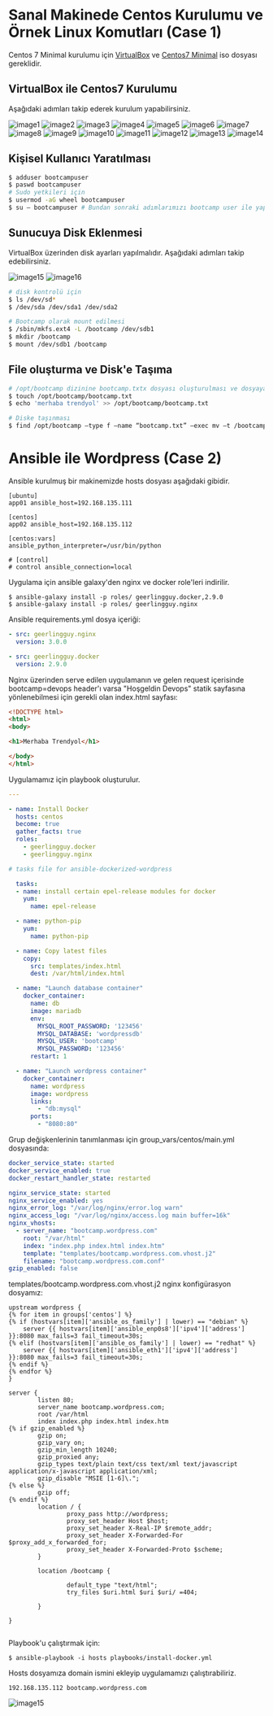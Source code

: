 # Sanal Makinede Centos Kurulumu ve Örnek Linux Komutları (Case 1)

Centos 7 Minimal kurulumu için [VirtualBox](https://www.virtualbox.org/wiki/Downloads) ve [Centos7 Minimal](http://mirror.bursabil.com.tr/centos/7.9.2009/isos/x86_64/) iso dosyası gereklidir.

## VirtualBox ile Centos7 Kurulumu

Aşağıdaki adımları takip ederek kurulum yapabilirsiniz.

![image1](./images/1.png)
![image2](./images/2.png)
![image3](./images/3.png)
![image4](./images/4.png)
![image5](./images/5.png)
![image6](./images/6.png)
![image7](./images/7.png)
![image8](./images/8.png)
![image9](./images/9.png)
![image10](./images/10.png)
![image11](./images/11.png)
![image12](./images/12.png)
![image13](./images/13.png)
![image14](./images/14.png)

## Kişisel Kullanıcı Yaratılması

```bash
$ adduser bootcampuser
$ paswd bootcampuser
# Sudo yetkileri için 
$ usermod -aG wheel bootcampuser
$ su – bootcampuser # Bundan sonraki adımlarımızı bootcamp user ile yapabilmek için
```

## Sunucuya Disk Eklenmesi
VirtualBox üzerinden disk ayarları yapılmalıdır. Aşağıdaki adımları takip edebilirsiniz.

![image15](./images/15.png)
![image16](./images/16.png)

```bash 
# disk kontrolü için
$ ls /dev/sd*
$ /dev/sda /dev/sda1 /dev/sda2

# Bootcamp olarak mount edilmesi 
$ /sbin/mkfs.ext4 -L /bootcamp /dev/sdb1
$ mkdir /bootcamp
$ mount /dev/sdb1 /bootcamp

```

## File oluşturma ve Disk'e Taşıma

```bash
# /opt/bootcamp dizinine bootcamp.txtx dosyası oluşturulması ve dosyaya 'merhaba trendyol' yazılması
$ touch /opt/bootcamp/bootcamp.txt
$ echo 'merhaba trendyol' >> /opt/bootcamp/bootcamp.txt

# Diske taşınması
$ find /opt/bootcamp –type f –name “bootcamp.txt” –exec mv –t /bootcamp {} +

```

# Ansible ile Wordpress (Case 2)
Ansible kurulmuş bir makinemizde hosts dosyası aşağıdaki gibidir.

```
[ubuntu]
app01 ansible_host=192.168.135.111

[centos]
app02 ansible_host=192.168.135.112

[centos:vars]
ansible_python_interpreter=/usr/bin/python

# [control]
# control ansible_connection=local

```

Uygulama için ansible galaxy'den nginx ve docker role'leri indirilir.

```
$ ansible-galaxy install -p roles/ geerlingguy.docker,2.9.0
$ ansible-galaxy install -p roles/ geerlingguy.nginx

```

Ansible requirements.yml dosya içeriği:

```yml
- src: geerlingguy.nginx
  version: 3.0.0

- src: geerlingguy.docker
  version: 2.9.0

```
Nginx üzerinden serve edilen uygulamanın ve gelen request içerisinde bootcamp=devops header'ı varsa "Hoşgeldin Devops" statik sayfasına yönlenebilmesi için gerekli olan index.html sayfası:
```html
<!DOCTYPE html>
<html>
<body>

<h1>Merhaba Trendyol</h1>

</body>
</html>

```
Uygulamamız için playbook oluşturulur. 

```yml
---

- name: Install Docker
  hosts: centos
  become: true
  gather_facts: true
  roles:
    - geerlingguy.docker
    - geerlingguy.nginx

# tasks file for ansible-dockerized-wordpress

  tasks:
  - name: install certain epel-release modules for docker
    yum:
      name: epel-release

  - name: python-pip
    yum:
      name: python-pip

  - name: Copy latest files
    copy:
      src: templates/index.html
      dest: /var/html/index.html

  - name: "Launch database container"
    docker_container:
      name: db
      image: mariadb
      env:
        MYSQL_ROOT_PASSWORD: '123456'
        MYSQL_DATABASE: 'wordpressdb'
        MYSQL_USER: 'bootcamp'
        MYSQL_PASSWORD: '123456'
      restart: 1

  - name: "Launch wordpress container"
    docker_container:
      name: wordpress
      image: wordpress
      links:
        - "db:mysql"
      ports:
        - "8080:80"


```

Grup değişkenlerinin tanımlanması için group_vars/centos/main.yml dosyasında:

```yml
docker_service_state: started
docker_service_enabled: true
docker_restart_handler_state: restarted

nginx_service_state: started
nginx_service_enabled: yes
nginx_error_log: "/var/log/nginx/error.log warn"
nginx_access_log: "/var/log/nginx/access.log main buffer=16k"
nginx_vhosts:
  - server_name: "bootcamp.wordpress.com"
    root: "/var/html"
    index: "index.php index.html index.htm"
    template: "templates/bootcamp.wordpress.com.vhost.j2"
    filename: "bootcamp.wordpress.com.conf"
gzip_enabled: false

```

templates/bootcamp.wordpress.com.vhost.j2 nginx konfigürasyon dosyamız:

```
upstream wordpress {
{% for item in groups['centos'] %}
{% if (hostvars[item]['ansible_os_family'] | lower) == "debian" %}
    server {{ hostvars[item]['ansible_enp0s8']['ipv4']['address'] }}:8080 max_fails=3 fail_timeout=30s;
{% elif (hostvars[item]['ansible_os_family'] | lower) == "redhat" %}
    server {{ hostvars[item]['ansible_eth1']['ipv4']['address'] }}:8080 max_fails=3 fail_timeout=30s;
{% endif %}
{% endfor %}
}

server {
        listen 80;
        server_name bootcamp.wordpress.com;
        root /var/html
        index index.php index.html index.htm
{% if gzip_enabled %}
        gzip on;
        gzip_vary on;
        gzip_min_length 10240;
        gzip_proxied any;
        gzip_types text/plain text/css text/xml text/javascript application/x-javascript application/xml;
        gzip_disable "MSIE [1-6]\.";
{% else %}
        gzip off;
{% endif %}
        location / {
                proxy_pass http://wordpress;
                proxy_set_header Host $host;
                proxy_set_header X-Real-IP $remote_addr;
                proxy_set_header X-Forwarded-For $proxy_add_x_forwarded_for;
                proxy_set_header X-Forwarded-Proto $scheme;
        }

        location /bootcamp {

                default_type "text/html";
                try_files $uri.html $uri $uri/ =404;

        }

}


```
Playbook'u çalıştırmak için:


```
$ ansible-playbook -i hosts playbooks/install-docker.yml
```

Hosts dosyamıza domain ismini ekleyip uygulamamızı çalıştırabiliriz.

```
192.168.135.112 bootcamp.wordpress.com

```

![image15](./images/17.png)



